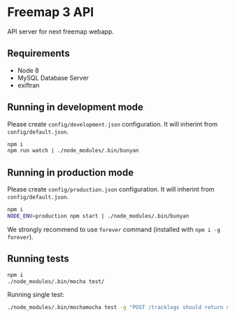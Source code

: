 # Freemap 3 API

API server for next freemap webapp.

## Requirements

* Node 8
* MySQL Database Server
* exiftran

## Running in development mode

Please create `config/development.json` configuration. It will inherint from `config/default.json`.

```bash
npm i
npm run watch | ./node_modules/.bin/bunyan
```

## Running in production mode

Please create `config/production.json` configuration. It will inherint from `config/default.json`.

```bash
npm i
NODE_ENV=production npm start | ./node_modules/.bin/bunyan
```

We strongly recommend to use `forever` command (installed with `npm i -g forever`).

## Running tests

```bash
npm i
./node_modules/.bin/mocha test/
```

Running single test:

```bash
./node_modules/.bin/mochamocha test -g "POST /tracklogs should return uid"
```
